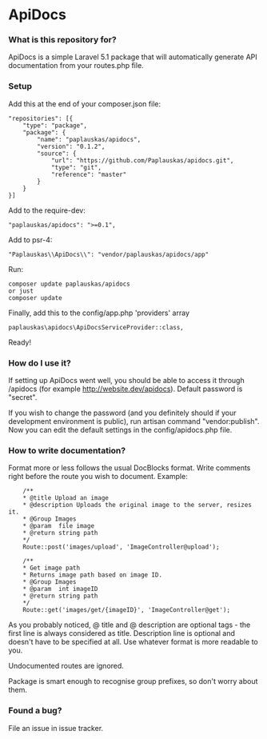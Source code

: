 # ApiDocs #

### What is this repository for? ###

ApiDocs is a simple Laravel 5.1 package that will automatically generate API documentation from your routes.php file.

### Setup ###

Add this at the end of your composer.json file:

~~~
"repositories": [{
    "type": "package",
    "package": {
        "name": "paplauskas/apidocs",
        "version": "0.1.2",
        "source": {
            "url": "https://github.com/Paplauskas/apidocs.git",
            "type": "git",
            "reference": "master"
        }
    }
}]
~~~

Add to the require-dev:
~~~
"paplauskas/apidocs": ">=0.1",
~~~

Add to psr-4:
~~~
"Paplauskas\\ApiDocs\\": "vendor/paplauskas/apidocs/app"
~~~
Run:
~~~
composer update paplauskas/apidocs
or just
composer update
~~~

Finally, add this to the config/app.php 'providers' array
~~~
paplauskas\apidocs\ApiDocsServiceProvider::class,
~~~


Ready!

### How do I use it? ###

If setting up ApiDocs went well, you should be able to access it through /apidocs (for example http://website.dev/apidocs). Default password is "secret".

If you wish to change the password (and you definitely should if your development environment is public), run artisan command "vendor:publish". Now you can edit the default settings in the config/apidocs.php file.

### How to write documentation? ###

Format more or less follows the usual DocBlocks format. Write comments right before the route you wish to document. Example:

~~~
    /**
    * @title Upload an image
    * @description Uploads the original image to the server, resizes it.
    * @Group Images
    * @param  file image
    * @return string path
    */
    Route::post('images/upload', 'ImageController@upload');

    /**
    * Get image path
    * Returns image path based on image ID.
    * @Group Images
    * @param  int imageID
    * @return string path
    */
    Route::get('images/get/{imageID}', 'ImageController@get');
~~~

As you probably noticed, @ title and @ description are optional tags - the first line is always considered as title.
Description line is optional and doesn't have to be specified at all. Use whatever format is more readable to you.

Undocumented routes are ignored.

Package is smart enough to recognise group prefixes, so don't worry about them.

### Found a bug? ###

File an issue in issue tracker.

